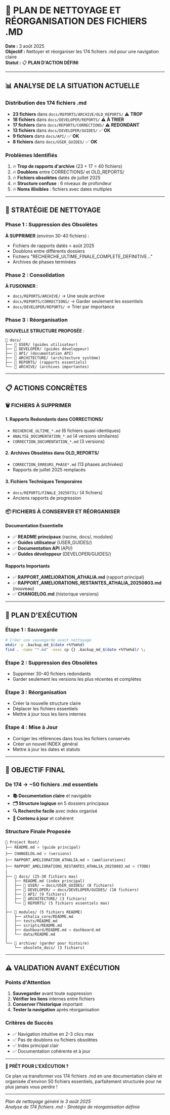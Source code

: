 # 🧹 PLAN DE NETTOYAGE ET RÉORGANISATION DES FICHIERS .MD

**Date :** 3 août 2025  
**Objectif :** Nettoyer et réorganiser les 174 fichiers .md pour une navigation claire  
**Statut :** 📋 **PLAN D'ACTION DÉFINI**

---

## 📊 **ANALYSE DE LA SITUATION ACTUELLE**

### **Distribution des 174 fichiers .md**
- **23 fichiers** dans `docs/REPORTS/ARCHIVE/OLD_REPORTS/` ⚠️ **TROP**
- **18 fichiers** dans `docs/DEVELOPER/REPORTS/` ⚠️ **À TRIER**
- **17 fichiers** dans `docs/REPORTS/CORRECTIONS/` ⚠️ **REDONDANT**
- **13 fichiers** dans `docs/DEVELOPER/GUIDES/` ✅ **OK**
- **9 fichiers** dans `docs/API/` ✅ **OK**
- **8 fichiers** dans `docs/USER_GUIDES/` ✅ **OK**

### **Problèmes Identifiés**
1. 🔥 **Trop de rapports d'archive** (23 + 17 = 40 fichiers)
2. 🔥 **Doublons** entre CORRECTIONS/ et OLD_REPORTS/
3. 🔥 **Fichiers obsolètes** datés de juillet 2025
4. 🔥 **Structure confuse** : 6 niveaux de profondeur
5. 🔥 **Noms illisibles** : fichiers avec dates multiples

---

## 🎯 **STRATÉGIE DE NETTOYAGE**

### **Phase 1 : Suppression des Obsolètes**
**À SUPPRIMER** (environ 30-40 fichiers) :
- Fichiers de rapports datés < août 2025
- Doublons entre différents dossiers
- Fichiers "RECHERCHE_ULTIME_FINALE_COMPLETE_DEFINITIVE..."
- Archives de phases terminées

### **Phase 2 : Consolidation**
**À FUSIONNER** :
- `docs/REPORTS/ARCHIVE/` → Une seule archive
- `docs/REPORTS/CORRECTIONS/` → Garder seulement les essentiels
- `docs/DEVELOPER/REPORTS/` → Trier par importance

### **Phase 3 : Réorganisation**
**NOUVELLE STRUCTURE PROPOSÉE** :
```
📁 docs/
├── 📁 USER/ (guides utilisateur)
├── 📁 DEVELOPER/ (guides développeur)
├── 📁 API/ (documentation API)
├── 📁 ARCHITECTURE/ (architecture système)
├── 📁 REPORTS/ (rapports essentiels)
└── 📁 ARCHIVE/ (archives importantes)
```

---

## 📋 **ACTIONS CONCRÈTES**

### **🗑️ FICHIERS À SUPPRIMER**

#### **1. Rapports Redondants dans CORRECTIONS/**
- `RECHERCHE_ULTIME_*.md` (6 fichiers quasi-identiques)
- `ANALYSE_DOCUMENTATION_*.md` (4 versions similaires)
- `CORRECTION_DOCUMENTATION_*.md` (3 versions)

#### **2. Archives Obsolètes dans OLD_REPORTS/**
- `CORRECTION_ERREURS_PHASE*.md` (13 phases archivées)
- Rapports de juillet 2025 remplacés

#### **3. Fichiers Techniques Temporaires**
- `docs/REPORTS/FINALE_20250731/` (4 fichiers)
- Anciens rapports de progression

### **📦 FICHIERS À CONSERVER ET RÉORGANISER**

#### **Documentation Essentielle**
- ✅ **README principaux** (racine, docs/, modules)
- ✅ **Guides utilisateur** (USER_GUIDES/)
- ✅ **Documentation API** (API/)
- ✅ **Guides développeur** (DEVELOPER/GUIDES/)

#### **Rapports Importants**
- ✅ **RAPPORT_AMELIORATION_ATHALIA.md** (rapport principal)
- ✅ **RAPPORT_AMELIORATIONS_RESTANTES_ATHALIA_20250803.md** (nouveau)
- ✅ **CHANGELOG.md** (historique versions)

---

## 🚀 **PLAN D'EXÉCUTION**

### **Étape 1 : Sauvegarde**
```bash
# Créer une sauvegarde avant nettoyage
mkdir -p .backup_md_$(date +%Y%m%d)
find . -name "*.md" -exec cp {} .backup_md_$(date +%Y%m%d)/ \;
```

### **Étape 2 : Suppression des Obsolètes**
- Supprimer 30-40 fichiers redondants
- Garder seulement les versions les plus récentes et complètes

### **Étape 3 : Réorganisation**
- Créer la nouvelle structure claire
- Déplacer les fichiers essentiels
- Mettre à jour tous les liens internes

### **Étape 4 : Mise à Jour**
- Corriger les références dans tous les fichiers conservés
- Créer un nouvel INDEX général
- Mettre à jour les dates et statuts

---

## 🎯 **OBJECTIF FINAL**

### **De 174 → ~50 fichiers .md essentiels**
- **📚 Documentation claire** et navigable
- **🗂️ Structure logique** en 5 dossiers principaux
- **🔍 Recherche facile** avec index organisé
- **📝 Contenu à jour** et cohérent

### **Structure Finale Proposée**
```
📁 Project Root/
├── README.md ⭐ (guide principal)
├── CHANGELOG.md ⭐ (versions)
├── RAPPORT_AMELIORATION_ATHALIA.md ⭐ (améliorations)
├── RAPPORT_AMELIORATIONS_RESTANTES_ATHALIA_20250803.md ⭐ (TODO)
│
├── 📁 docs/ (25-30 fichiers max)
│   ├── README.md (index principal)
│   ├── 📁 USER/ → docs/USER_GUIDES/ (8 fichiers)
│   ├── 📁 DEVELOPER/ → docs/DEVELOPER/GUIDES/ (10 fichiers)
│   ├── 📁 API/ (9 fichiers)
│   ├── 📁 ARCHITECTURE/ (3 fichiers)
│   └── 📁 REPORTS/ (5 fichiers essentiels max)
│
├── 📁 modules/ (5 fichiers README)
│   ├── athalia_core/README.md
│   ├── tests/README.md
│   ├── scripts/README.md
│   ├── dashboard/README.md → dashboard.md
│   └── data/README.md
│
└── 📁 archive/ (garder pour histoire)
    └── obsolete_docs/ (3 fichiers)
```

---

## ⚠️ **VALIDATION AVANT EXÉCUTION**

### **Points d'Attention**
1. **Sauvegarder** avant toute suppression
2. **Vérifier les liens** internes entre fichiers
3. **Conserver l'historique** important
4. **Tester la navigation** après réorganisation

### **Critères de Succès**
- ✅ Navigation intuitive en 2-3 clics max
- ✅ Pas de doublons ou fichiers obsolètes
- ✅ Index principal clair
- ✅ Documentation cohérente et à jour

---

**🎯 PRÊT POUR L'EXÉCUTION ?**

Ce plan va transformer vos 174 fichiers .md en une documentation claire et organisée d'environ 50 fichiers essentiels, parfaitement structurée pour ne plus jamais vous perdre !

---

*Plan de nettoyage généré le 3 août 2025*  
*Analyse de 174 fichiers .md - Stratégie de réorganisation définie*